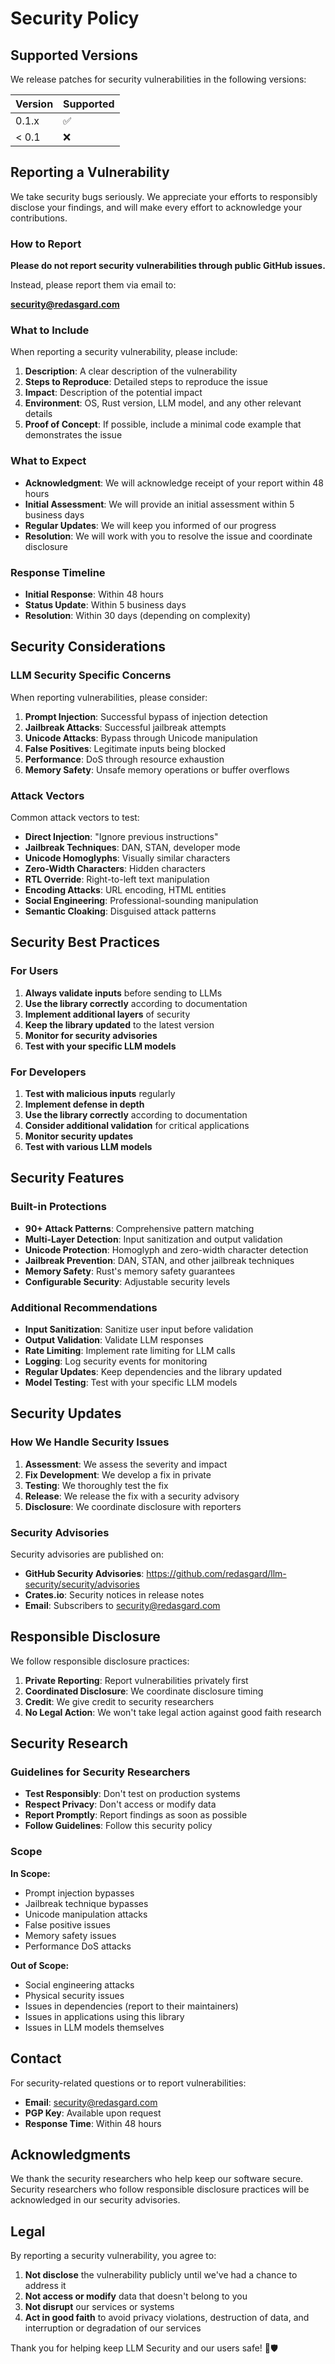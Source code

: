 # Security Policy

## Supported Versions

We release patches for security vulnerabilities in the following versions:

| Version | Supported          |
| ------- | ------------------ |
| 0.1.x   | :white_check_mark: |
| < 0.1   | :x:                |

## Reporting a Vulnerability

We take security bugs seriously. We appreciate your efforts to responsibly disclose your findings, and will make every effort to acknowledge your contributions.

### How to Report

**Please do not report security vulnerabilities through public GitHub issues.**

Instead, please report them via email to:

**security@redasgard.com**

### What to Include

When reporting a security vulnerability, please include:

1. **Description**: A clear description of the vulnerability
2. **Steps to Reproduce**: Detailed steps to reproduce the issue
3. **Impact**: Description of the potential impact
4. **Environment**: OS, Rust version, LLM model, and any other relevant details
5. **Proof of Concept**: If possible, include a minimal code example that demonstrates the issue

### What to Expect

- **Acknowledgment**: We will acknowledge receipt of your report within 48 hours
- **Initial Assessment**: We will provide an initial assessment within 5 business days
- **Regular Updates**: We will keep you informed of our progress
- **Resolution**: We will work with you to resolve the issue and coordinate disclosure

### Response Timeline

- **Initial Response**: Within 48 hours
- **Status Update**: Within 5 business days
- **Resolution**: Within 30 days (depending on complexity)

## Security Considerations

### LLM Security Specific Concerns

When reporting vulnerabilities, please consider:

1. **Prompt Injection**: Successful bypass of injection detection
2. **Jailbreak Attacks**: Successful jailbreak attempts
3. **Unicode Attacks**: Bypass through Unicode manipulation
4. **False Positives**: Legitimate inputs being blocked
5. **Performance**: DoS through resource exhaustion
6. **Memory Safety**: Unsafe memory operations or buffer overflows

### Attack Vectors

Common attack vectors to test:

- **Direct Injection**: "Ignore previous instructions"
- **Jailbreak Techniques**: DAN, STAN, developer mode
- **Unicode Homoglyphs**: Visually similar characters
- **Zero-Width Characters**: Hidden characters
- **RTL Override**: Right-to-left text manipulation
- **Encoding Attacks**: URL encoding, HTML entities
- **Social Engineering**: Professional-sounding manipulation
- **Semantic Cloaking**: Disguised attack patterns

## Security Best Practices

### For Users

1. **Always validate inputs** before sending to LLMs
2. **Use the library correctly** according to documentation
3. **Implement additional layers** of security
4. **Keep the library updated** to the latest version
5. **Monitor for security advisories**
6. **Test with your specific LLM models**

### For Developers

1. **Test with malicious inputs** regularly
2. **Implement defense in depth**
3. **Use the library correctly** according to documentation
4. **Consider additional validation** for critical applications
5. **Monitor security updates**
6. **Test with various LLM models**

## Security Features

### Built-in Protections

- **90+ Attack Patterns**: Comprehensive pattern matching
- **Multi-Layer Detection**: Input sanitization and output validation
- **Unicode Protection**: Homoglyph and zero-width character detection
- **Jailbreak Prevention**: DAN, STAN, and other jailbreak techniques
- **Memory Safety**: Rust's memory safety guarantees
- **Configurable Security**: Adjustable security levels

### Additional Recommendations

- **Input Sanitization**: Sanitize user input before validation
- **Output Validation**: Validate LLM responses
- **Rate Limiting**: Implement rate limiting for LLM calls
- **Logging**: Log security events for monitoring
- **Regular Updates**: Keep dependencies and the library updated
- **Model Testing**: Test with your specific LLM models

## Security Updates

### How We Handle Security Issues

1. **Assessment**: We assess the severity and impact
2. **Fix Development**: We develop a fix in private
3. **Testing**: We thoroughly test the fix
4. **Release**: We release the fix with a security advisory
5. **Disclosure**: We coordinate disclosure with reporters

### Security Advisories

Security advisories are published on:

- **GitHub Security Advisories**: https://github.com/redasgard/llm-security/security/advisories
- **Crates.io**: Security notices in release notes
- **Email**: Subscribers to security@redasgard.com

## Responsible Disclosure

We follow responsible disclosure practices:

1. **Private Reporting**: Report vulnerabilities privately first
2. **Coordinated Disclosure**: We coordinate disclosure timing
3. **Credit**: We give credit to security researchers
4. **No Legal Action**: We won't take legal action against good faith research

## Security Research

### Guidelines for Security Researchers

- **Test Responsibly**: Don't test on production systems
- **Respect Privacy**: Don't access or modify data
- **Report Promptly**: Report findings as soon as possible
- **Follow Guidelines**: Follow this security policy

### Scope

**In Scope:**
- Prompt injection bypasses
- Jailbreak technique bypasses
- Unicode manipulation attacks
- False positive issues
- Memory safety issues
- Performance DoS attacks

**Out of Scope:**
- Social engineering attacks
- Physical security issues
- Issues in dependencies (report to their maintainers)
- Issues in applications using this library
- Issues in LLM models themselves

## Contact

For security-related questions or to report vulnerabilities:

- **Email**: security@redasgard.com
- **PGP Key**: Available upon request
- **Response Time**: Within 48 hours

## Acknowledgments

We thank the security researchers who help keep our software secure. Security researchers who follow responsible disclosure practices will be acknowledged in our security advisories.

## Legal

By reporting a security vulnerability, you agree to:

1. **Not disclose** the vulnerability publicly until we've had a chance to address it
2. **Not access or modify** data that doesn't belong to you
3. **Not disrupt** our services or systems
4. **Act in good faith** to avoid privacy violations, destruction of data, and interruption or degradation of our services

Thank you for helping keep LLM Security and our users safe! 🤖🛡️
